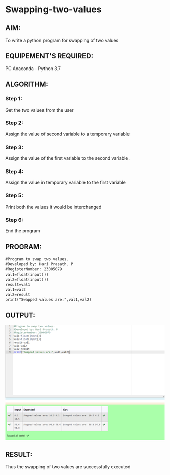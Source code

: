 # Swapping-two-values
## AIM:
To write a python program for swapping of two values
## EQUIPEMENT'S REQUIRED: 
PC
Anaconda - Python 3.7
## ALGORITHM: 
### Step 1:
Get the two values from the user
### Step 2: 
Assign the value of second variable to a temporary variable 
### Step 3: 
Assign the value of the first variable to the second variable.
### Step 4:  
Assign the value in temporary variable to the first variable
### Step 5: 
Print both the values it would be interchanged
### Step 6: 
End the program
## PROGRAM:
```
#Program to swap two values.
#Developed by: Hari Prasath. P
#RegisterNumber: 23005079
val1=float(input())
val2=float(input())
result=val1
val1=val2
val2=result
print("Swapped values are:",val1,val2)
```
## OUTPUT:
![output](/Screenshot%202023-07-25%20142100.png)

## RESULT:
Thus the swapping of two values are successfully executed



